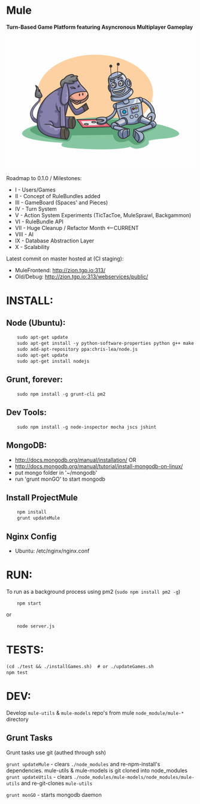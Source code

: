 Mule
=======
**Turn-Based Game Platform featuring Asyncronous Multiplayer Gameplay**

![A friendly game of checkers](robot-vs-mule.png)

Roadmap to 0.1.0 / Milestones:
- I - Users/Games
- II - Concept of RuleBundles added
- III - GameBoard (Spaces' and Pieces)
- IV - Turn System
- V - Action System Experiments (TicTacToe, MuleSprawl, Backgammon)
- VI - RuleBundle API
- VII - Huge Cleanup / Refactor Month  <--CURRENT
- VIII - AI
- IX - Database Abstraction Layer
- X - Scalability

Latest commit on master hosted at (CI staging):
- MuleFrontend: http://zion.tgp.io:313/
- Old/Debug: http://zion.tgp.io:313/webservices/public/

INSTALL:
=======

Node (Ubuntu):
-----------
```
    sudo apt-get update
    sudo apt-get install -y python-software-properties python g++ make
    sudo add-apt-repository ppa:chris-lea/node.js
    sudo apt-get update
    sudo apt-get install nodejs
```

Grunt, forever:
-----------
```
    sudo npm install -g grunt-cli pm2
```

Dev Tools:
-----------
```
    sudo npm install -g node-inspector mocha jscs jshint
```

MongoDB:
-----------
- http://docs.mongodb.org/manual/installation/
OR
- http://docs.mongodb.org/manual/tutorial/install-mongodb-on-linux/
- put mongo folder in '~/mongodb'
- run 'grunt monGO' to start mongodb

Install ProjectMule
-----------
```
    npm install
    grunt updateMule
```

Nginx Config
-----------

  - Ubuntu: /etc/nginx/nginx.conf

RUN:
=======
To run as a background process using pm2 (```sudo npm install pm2 -g```)
```
    npm start
```
or
```
    node server.js
```

TESTS:
=======
```
(cd ./test && ./installGames.sh)  # or ./updateGames.sh
npm test
```

DEV:
=======

Develop `mule-utils` & `mule-models` repo's from mule `node_module/mule-*` directory

Grunt Tasks
-----------

Grunt tasks use git (authed through ssh)

`grunt updateMule` - clears `./node_modules` and re-npm-install's dependencies. mule-utils & mule-models is git cloned into node_modules
`grunt updateUtils` - clears `./node_modules/mule-models/node_modules/mule-utils` and re-git-clones `mule-utils`

`grunt monGO` - starts mongodb daemon
